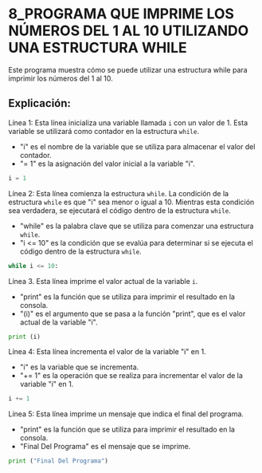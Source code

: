 # 8_PROGRAMA QUE IMPRIME LOS NÚMEROS DEL 1 AL 10 UTILIZANDO UNA ESTRUCTURA WHILE
Este programa muestra cómo se puede utilizar una estructura while para imprimir los números del 1 al 10.
## Explicación:
Línea 1: Esta línea inicializa una variable llamada `i` con un valor de 1. Esta variable se utilizará como contador en la estructura `while`.
- "i" es el nombre de la variable que se utiliza para almacenar el valor del contador.
- "= 1" es la asignación del valor inicial a la variable "i".

```python
i = 1
```

Línea 2: Esta línea comienza la estructura `while`. La condición de la estructura `while` es que "i" sea menor o igual a 10. Mientras esta condición sea verdadera, se ejecutará el código dentro de la estructura `while`.
- "while" es la palabra clave que se utiliza para comenzar una estructura `while`.
- "i <= 10" es la condición que se evalúa para determinar si se ejecuta el código dentro de la estructura `while`.

```python
while i <= 10:
```

Línea 3. Esta línea imprime el valor actual de la variable `i`.
- "print" es la función que se utiliza para imprimir el resultado en la consola.
- "(i)" es el argumento que se pasa a la función "print", que es el valor actual de la variable "i".

```python
print (i)
```

Línea 4: Esta línea incrementa el valor de la variable "i" en 1.
- "i" es la variable que se incrementa.
- "+= 1" es la operación que se realiza para incrementar el valor de la variable "i" en 1.

```python
i += 1
```

Línea 5: Esta línea imprime un mensaje que indica el final del programa.
- "print" es la función que se utiliza para imprimir el resultado en la consola.
- "Final Del Programa" es el mensaje que se imprime.

```python
print ("Final Del Programa")
```


